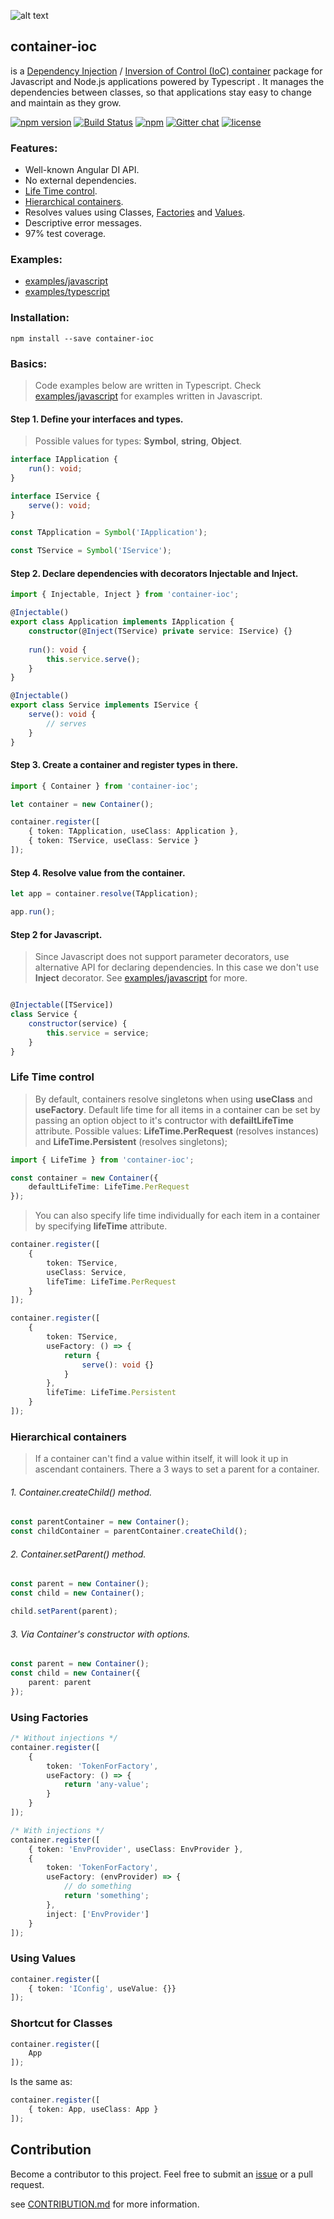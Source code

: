 ![alt text](http://abcselfstorageperth.com.au/wp-content/uploads/2014/08/icon-container-storage1.png)


## **container-ioc** 
is a [Dependency Injection](https://en.wikipedia.org/wiki/Dependency_injection) / [Inversion of Control (IoC) container](http://martinfowler.com/articles/injection.html) package for Javascript and Node.js applications powered by Typescript . It manages the dependencies between classes, so that applications stay easy to change and maintain as they grow.

[![npm version](https://badge.fury.io/js/container-ioc.svg)](https://badge.fury.io/js/container-ioc)
[![Build Status](https://travis-ci.org/typesoft/container-ioc.svg?branch=master)](https://travis-ci.org/typesoft/container-ioc)
[![npm](https://img.shields.io/npm/dt/container-ioc.svg)](https://www.npmjs.com/package/container-ioc)
[![Gitter chat](https://badges.gitter.im/typesoft-org/container-ioc.png)](https://gitter.im/typesoft-org/container-ioc)
[![license](https://img.shields.io/github/license/thohoh/container-ioc.svg)](https://github.com/thohoh/container-ioc/blob/master/LICENSE)

### Features:
* Well-known Angular DI API.
* No external dependencies.
* [Life Time control](#life-time-control).
* [Hierarchical containers](#hierarchical-containers).
* Resolves values using Classes, [Factories](#using-factories) and [Values](#using-values).
* Descriptive error messages.
* 97% test coverage.

### Examples:  
* [examples/javascript](examples/javascript)
* [examples/typescript](examples/typescript)


### Installation:
```
npm install --save container-ioc
```
### Basics:
> Code examples below are written in Typescript. Check [examples/javascript](examples/javascript) for examples written in Javascript.

#### Step 1. Define your interfaces and types.
> Possible values for types: **Symbol**, **string**, **Object**.

```typescript
interface IApplication {
    run(): void;
}

interface IService {
    serve(): void;
}

const TApplication = Symbol('IApplication');

const TService = Symbol('IService');
```

#### Step 2. Declare dependencies with decorators **Injectable** and **Inject**.

```typescript
import { Injectable, Inject } from 'container-ioc';

@Injectable()
export class Application implements IApplication {
    constructor(@Inject(TService) private service: IService) {}
    
    run(): void {
        this.service.serve();
    }
}

@Injectable()
export class Service implements IService {
    serve(): void {
        // serves
    }
}
```

#### Step 3. Create a container and register types in there.

```typescript
import { Container } from 'container-ioc';

let container = new Container();

container.register([
    { token: TApplication, useClass: Application },
    { token: TService, useClass: Service }
]);
```

#### Step 4. Resolve value from the container.

```typescript
let app = container.resolve(TApplication);

app.run();
```

#### Step 2 for Javascript.
> Since Javascript does not support parameter decorators, use alternative API for declaring dependencies. In this case we don't use **Inject** decorator. See [examples/javascript](examples/javascript) for more.
```javascript

@Injectable([TService])
class Service {
    constructor(service) {
        this.service = service;
    }
}
```

### Life Time control
> By default, containers resolve singletons when using **useClass** and **useFactory**.
Default life time for all items in a container can be set by passing an option object to it's contructor with **defailtLifeTime** attribute. Possible values: **LifeTime.PerRequest** (resolves instances) and **LifeTime.Persistent** (resolves singletons);

```typescript
import { LifeTime } from 'container-ioc';

const container = new Container({
    defaultLifeTime: LifeTime.PerRequest
});
```
> You can also specify life time individually for each item in a container by specifying **lifeTime** attribute.

```typescript
container.register([
    {
        token: TService,
        useClass: Service,
        lifeTime: LifeTime.PerRequest
    }
]);
```
```typescript
container.register([
    {
        token: TService,
        useFactory: () => {
            return {
                serve(): void {}
            }
        },
        lifeTime: LifeTime.Persistent
    }
]);
```

### Hierarchical containers
> If a container can't find a value within itself, it will look it up in ascendant containers. There a 3 ways to set a parent for a container.

###### 1. Container.createChild() method.
```typescript
const parentContainer = new Container();
const childContainer = parentContainer.createChild();
```

###### 2. Container.setParent() method.
```typescript
const parent = new Container();
const child = new Container();

child.setParent(parent);
```

###### 3. Via Container's constructor with options.
```typescript
const parent = new Container();
const child = new Container({
    parent: parent
});
```

### Using Factories
```typescript
/* Without injections */
container.register([
    {
        token: 'TokenForFactory',
        useFactory: () => {
            return 'any-value';
        }
    }
]);

/* With injections */
container.register([
    { token: 'EnvProvider', useClass: EnvProvider },
    {
        token: 'TokenForFactory',
        useFactory: (envProvider) => {
            // do something
            return 'something';
        },
        inject: ['EnvProvider']
    }
]);
```

### Using Values 
```typescript
container.register([
    { token: 'IConfig', useValue: {}}
]);
```

### Shortcut for Classes
```typescript
container.register([
    App
]);
```
Is the same as:
```typescript
container.register([
    { token: App, useClass: App }
]);
```

## Contribution
Become a contributor to this project. Feel free to submit an [issue](https://github.com/thohoh/container-ioc/issues) or a pull request.

see [CONTRIBUTION.md](CONTRIBUTION.md) for more information.